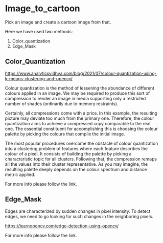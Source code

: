 # Image_to_cartoon
Pick an image and create a cartoon image from that.

Here we have used two methods:
1. Color_quantization
2. Edge_Mask

## Color_Quantization
https://www.analyticsvidhya.com/blog/2021/07/colour-quantization-using-k-means-clustering-and-opencv/

Colour quantization is the method of lessening the abundance of different colours applied in an image. We may be required to produce this sort of compression to render an image in media supporting only a restricted number of shades (ordinarily due to memory restraints).

Certainly, all compressions come with a price. In this example, the resulting picture may deviate too much from the primary one. Therefore, the colour quantization aims to achieve a compressed copy comparable to the real one. The essential constituent for accomplishing this is choosing the colour palette by picking the colours that compile the initial image.

The most popular procedures overcome the obstacle of colour quantization into a clustering problem of features where each feature describes the colour of a pixel. It consists of building the palette by picking a characteristic topic for all clusters. Following that, the compression remaps all the values into their cluster representative. As you may imagine, the resulting palette deeply depends on the colour spectrum and distance metric applied.

For more info please follow the link.

## Edge_Mask

Edges are characterized by sudden changes in pixel intensity. To detect edges, we need to go looking for such changes in the neighboring pixels.

https://learnopencv.com/edge-detection-using-opencv/

For more info please follow the link.
